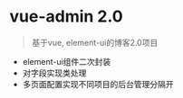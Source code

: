 # vue-admin 2.0
 > 基于vue, element-ui的博客2.0项目
 - element-ui组件二次封装
 - 对字段实现类处理
 - 多页面配置实现不同项目的后台管理分隔开

